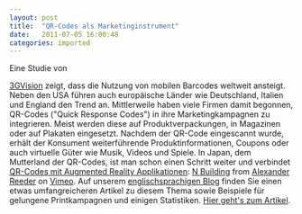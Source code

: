 ```yaml
---
layout: post
title:  "QR-Codes als Marketinginstrument"
date:   2011-07-05 16:00:48
categories: imported
---
```

Eine Studie von 

[3GVision][1] zeigt, dass die Nutzung von mobilen Barcodes weltweit ansteigt. Neben den USA führen auch europäische Länder wie Deutschland, Italien und England den Trend an. Mittlerweile haben viele Firmen damit begonnen, QR-Codes ("Quick Response Codes") in ihre Marketingkampagnen zu integrieren. Meist werden diese auf Produktverpackungen, in Magazinen oder auf Plakaten eingesetzt. Nachdem der QR-Code eingescannt wurde, erhält der Konsument weiterführende Produktinformationen, Coupons oder auch virtuelle Güter wie Musik, Videos und Spiele. In Japan, dem Mutterland der QR-Codes, ist man schon einen Schritt weiter und verbindet [QR-Codes mit Augmented Reality Applikationen][2]: [N Building][2] from [Alexander Reeder][3] on [Vimeo][4]. Auf unserem [englischsprachigen Blog][5] finden Sie einen etwas umfangreicheren Artikel zu diesem Thema sowie Beispiele für gelungene Printkampagnen und einigen Statistiken. [Hier geht's zum Artikel][5].

[1]: http://www.i-nigma.com/pr26.html
[2]: http://vimeo.com/8468513
[3]: http://vimeo.com/user1859070
[4]: http://vimeo.com
[5]: http://www.pavingways.com/qr-codes-as-marketing-tool_2323.html